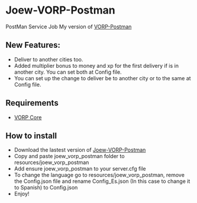 # Joew-VORP-Postman
PostMan Service Job
My version of [VORP-Postman](https://github.com/VORPCORE/VORP-PostMan)

## New Features:
- Deliver to another cities too.
- Added multiplier bonus to money and xp for the first delivery if is in another city. You can set both at Config file.
- You can set up the change to deliver be to another city or to the same at Config file.

## Requirements
- [VORP Core](https://github.com/VORPCORE/VORP-Core/releases)

## How to install
- Download the lastest version of [Joew-VORP-Postman](https://github.com/JoewAlabel/Joew-VORP-Postman/releases/tag/1.0)
- Copy and paste joew_vorp_postman folder to resources/joew_vorp_postman
- Add ensure joew_vorp_postman to your server.cfg file
- To change the language go to resources/joew_vorp_postman, remove the Config.json file and rename Config_Es.json (In this case to change it to Spanish) to Config.json
- Enjoy!
